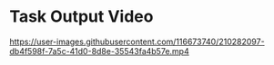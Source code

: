 # Task Output Video
https://user-images.githubusercontent.com/116673740/210282097-db4f598f-7a5c-41d0-8d8e-35543fa4b57e.mp4
